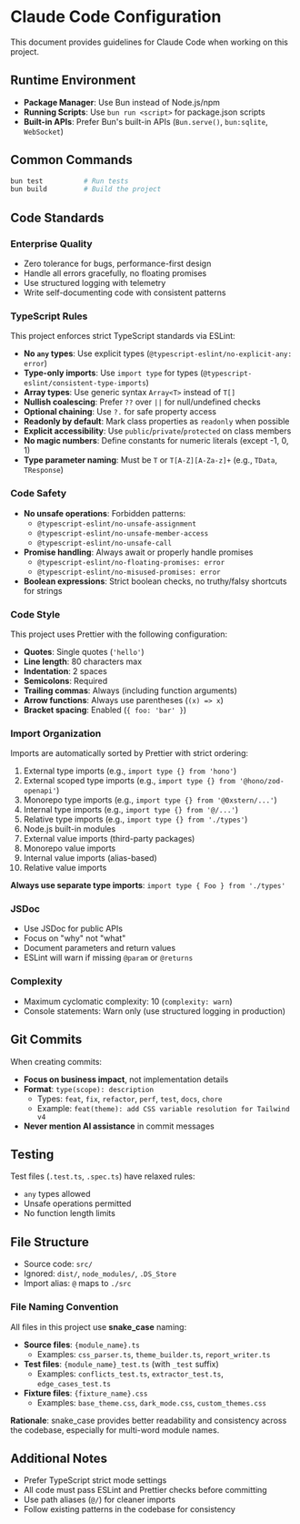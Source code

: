 # Claude Code Configuration

This document provides guidelines for Claude Code when working on this project.

## Runtime Environment

- **Package Manager**: Use Bun instead of Node.js/npm
- **Running Scripts**: Use `bun run <script>` for package.json scripts
- **Built-in APIs**: Prefer Bun's built-in APIs (`Bun.serve()`, `bun:sqlite`, `WebSocket`)

## Common Commands

```bash
bun test          # Run tests
bun build         # Build the project
```

## Code Standards

### Enterprise Quality

- Zero tolerance for bugs, performance-first design
- Handle all errors gracefully, no floating promises
- Use structured logging with telemetry
- Write self-documenting code with consistent patterns

### TypeScript Rules

This project enforces strict TypeScript standards via ESLint:

- **No `any` types**: Use explicit types (`@typescript-eslint/no-explicit-any: error`)
- **Type-only imports**: Use `import type` for types (`@typescript-eslint/consistent-type-imports`)
- **Array types**: Use generic syntax `Array<T>` instead of `T[]`
- **Nullish coalescing**: Prefer `??` over `||` for null/undefined checks
- **Optional chaining**: Use `?.` for safe property access
- **Readonly by default**: Mark class properties as `readonly` when possible
- **Explicit accessibility**: Use `public`/`private`/`protected` on class members
- **No magic numbers**: Define constants for numeric literals (except -1, 0, 1)
- **Type parameter naming**: Must be `T` or `T[A-Z][A-Za-z]+` (e.g., `TData`, `TResponse`)

### Code Safety

- **No unsafe operations**: Forbidden patterns:
  - `@typescript-eslint/no-unsafe-assignment`
  - `@typescript-eslint/no-unsafe-member-access`
  - `@typescript-eslint/no-unsafe-call`
- **Promise handling**: Always await or properly handle promises
  - `@typescript-eslint/no-floating-promises: error`
  - `@typescript-eslint/no-misused-promises: error`
- **Boolean expressions**: Strict boolean checks, no truthy/falsy shortcuts for strings

### Code Style

This project uses Prettier with the following configuration:

- **Quotes**: Single quotes (`'hello'`)
- **Line length**: 80 characters max
- **Indentation**: 2 spaces
- **Semicolons**: Required
- **Trailing commas**: Always (including function arguments)
- **Arrow functions**: Always use parentheses (`(x) => x`)
- **Bracket spacing**: Enabled (`{ foo: 'bar' }`)

### Import Organization

Imports are automatically sorted by Prettier with strict ordering:

1. External type imports (e.g., `import type {} from 'hono'`)
2. External scoped type imports (e.g., `import type {} from '@hono/zod-openapi'`)
3. Monorepo type imports (e.g., `import type {} from '@0xstern/...'`)
4. Internal type imports (e.g., `import type {} from '@/...'`)
5. Relative type imports (e.g., `import type {} from './types'`)
6. Node.js built-in modules
7. External value imports (third-party packages)
8. Monorepo value imports
9. Internal value imports (alias-based)
10. Relative value imports

**Always use separate type imports**: `import type { Foo } from './types'`

### JSDoc

- Use JSDoc for public APIs
- Focus on "why" not "what"
- Document parameters and return values
- ESLint will warn if missing `@param` or `@returns`

### Complexity

- Maximum cyclomatic complexity: 10 (`complexity: warn`)
- Console statements: Warn only (use structured logging in production)

## Git Commits

When creating commits:

- **Focus on business impact**, not implementation details
- **Format**: `type(scope): description`
  - Types: `feat`, `fix`, `refactor`, `perf`, `test`, `docs`, `chore`
  - Example: `feat(theme): add CSS variable resolution for Tailwind v4`
- **Never mention AI assistance** in commit messages

## Testing

Test files (`.test.ts`, `.spec.ts`) have relaxed rules:

- `any` types allowed
- Unsafe operations permitted
- No function length limits

## File Structure

- Source code: `src/`
- Ignored: `dist/`, `node_modules/`, `.DS_Store`
- Import alias: `@` maps to `./src`

### File Naming Convention

All files in this project use **snake_case** naming:

- **Source files**: `{module_name}.ts`
  - Examples: `css_parser.ts`, `theme_builder.ts`, `report_writer.ts`
- **Test files**: `{module_name}_test.ts` (with `_test` suffix)
  - Examples: `conflicts_test.ts`, `extractor_test.ts`, `edge_cases_test.ts`
- **Fixture files**: `{fixture_name}.css`
  - Examples: `base_theme.css`, `dark_mode.css`, `custom_themes.css`

**Rationale**: snake_case provides better readability and consistency across the codebase, especially for multi-word module names.

## Additional Notes

- Prefer TypeScript strict mode settings
- All code must pass ESLint and Prettier checks before committing
- Use path aliases (`@/`) for cleaner imports
- Follow existing patterns in the codebase for consistency
